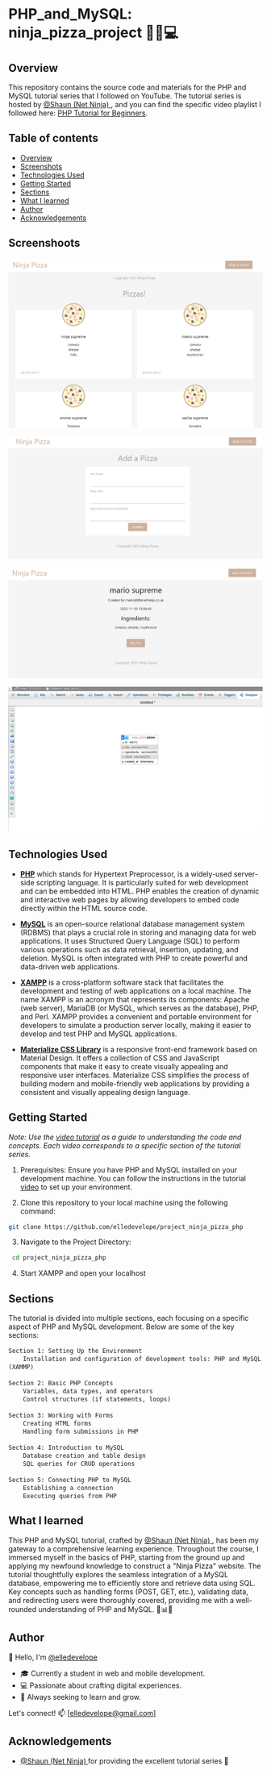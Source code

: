 # PHP_and_MySQL: ninja_pizza_project 🍕🥷💻

## Overview

This repository contains the source code and materials for the PHP and MySQL tutorial series that I followed on YouTube. The tutorial series is hosted by [@Shaun (Net Ninja) ](@https://github.com/iamshaunjp), and you can find the specific video playlist I followed here: [PHP Tutorial for Beginners](https://www.youtube.com/playlist?list=PL4cUxeGkcC9gksOX3Kd9KPo-O68ncT05o).


## Table of contents

- [Overview](#overview)
- [Screenshots](#screenshots)
- [Technologies Used](#technologies-used)
- [Getting Started](#getting-started)
- [Sections](#sections)
- [What I learned](#what-i-learned)
- [Author](#author)
- [Acknowledgements](#acknowledgements)


## Screenshoots

![Design preview: main page Ninja pizza](/img/screenshoots/ninja-pizza-main-page.png)

![Design preview: add new pizza page Ninja pizza](/img/screenshoots/ninja-pizza-add-page.png)

![Design preview: details page Ninja pizza](/img/screenshoots/ninja-pizza-details-page.png)

![Design preview: data bade Ninja pizza](/img/screenshoots/ninja-pizza-db.png)


## Technologies Used

- **[PHP](https://www.php.net/)**  which stands for Hypertext Preprocessor, is a widely-used server-side scripting language. It is particularly suited for web development and can be embedded into HTML. PHP enables the creation of dynamic and interactive web pages by allowing developers to embed code directly within the HTML source code.

- **[MySQL](https://www.mysql.com/)** is an open-source relational database management system (RDBMS) that plays a crucial role in storing and managing data for web applications. It uses Structured Query Language (SQL) to perform various operations such as data retrieval, insertion, updating, and deletion. MySQL is often integrated with PHP to create powerful and data-driven web applications.

- **[XAMPP](https://www.apachefriends.org/download.html)** is a cross-platform software stack that facilitates the development and testing of web applications on a local machine. The name XAMPP is an acronym that represents its components: Apache (web server), MariaDB (or MySQL, which serves as the database), PHP, and Perl. XAMPP provides a convenient and portable environment for developers to simulate a production server locally, making it easier to develop and test PHP and MySQL applications.

- **[Materialize CSS Library](https://materializecss.com/)** is a responsive front-end framework based on Material Design. It offers a collection of CSS and JavaScript components that make it easy to create visually appealing and responsive user interfaces. Materialize CSS simplifies the process of building modern and mobile-friendly web applications by providing a consistent and visually appealing design language.


## Getting Started

_Note: Use the [video tutorial](https://www.youtube.com/playlist?list=PL4cUxeGkcC9gksOX3Kd9KPo-O68ncT05o) as a guide to understanding the code and concepts. Each video corresponds to a specific section of the tutorial series._

1. Prerequisites: 
Ensure you have PHP and MySQL installed on your development machine. You can follow the instructions in the tutorial [video](https://www.youtube.com/watch?v=3B-CnezwEeo&list=PL4cUxeGkcC9gksOX3Kd9KPo-O68ncT05o&index=2) to set up your environment.

2. Clone this repository to your local machine using the following command:
```bash
git clone https://github.com/elledevelope/project_ninja_pizza_php
```

3. Navigate to the Project Directory:

``` bash
 cd project_ninja_pizza_php
```
4. Start XAMPP and open your localhost


## Sections

The tutorial is divided into multiple sections, each focusing on a specific aspect of PHP and MySQL development. Below are some of the key sections:

    Section 1: Setting Up the Environment
        Installation and configuration of development tools: PHP and MySQL (XAMMP)

    Section 2: Basic PHP Concepts
        Variables, data types, and operators
        Control structures (if statements, loops)

    Section 3: Working with Forms
        Creating HTML forms
        Handling form submissions in PHP

    Section 4: Introduction to MySQL
        Database creation and table design
        SQL queries for CRUD operations

    Section 5: Connecting PHP to MySQL
        Establishing a connection
        Executing queries from PHP



## What I learned
This PHP and MySQL tutorial, crafted by [@Shaun (Net Ninja) ](@https://github.com/iamshaunjp), has been my gateway to a comprehensive learning experience. Throughout the course, I immersed myself in the basics of PHP, starting from the ground up and applying my newfound knowledge to construct a "Ninja Pizza" website. The tutorial thoughtfully explores the seamless integration of a MySQL database, empowering me to efficiently store and retrieve data using SQL. Key concepts such as handling forms (POST, GET, etc.), validating data, and redirecting users were thoroughly covered, providing me with a well-rounded understanding of PHP and MySQL. 🍕📊💡


## Author

👋 Hello, I'm [@elledevelope](https://github.com/elledevelope/)

- 🎓 Currently a student in web and mobile development.
- 💻 Passionate about crafting digital experiences.
- 🌱 Always seeking to learn and grow.

Let's connect! 📫 [elledevelope@gmail.com]


## Acknowledgements

 - [@Shaun (Net Ninja) ](@https://github.com/iamshaunjp) for providing the excellent tutorial series 🙌